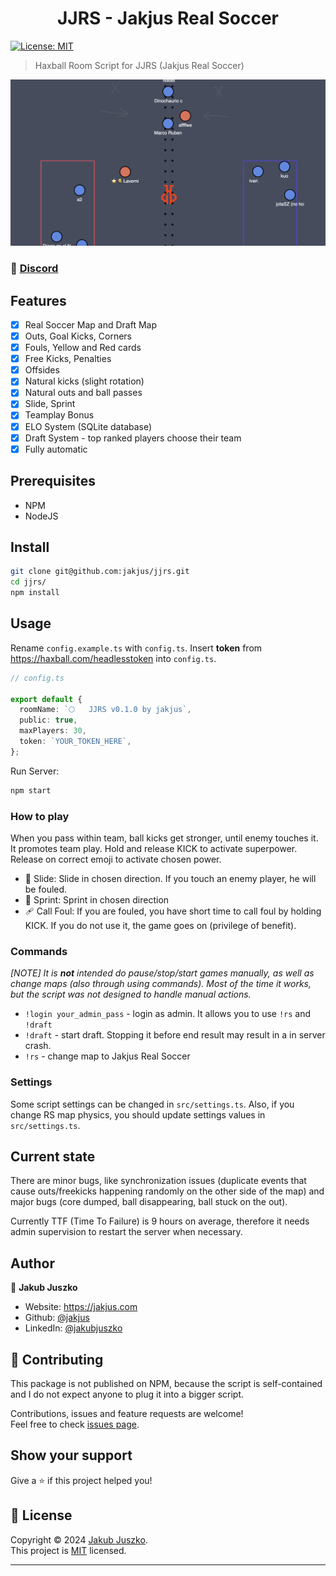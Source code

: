 <h1 align="center">JJRS - Jakjus Real Soccer</h1>
<p>
  <a href="https://github.com/jakjus/hax-climb/blob/master/LICENSE" target="_blank">
    <img alt="License: MIT" src="https://img.shields.io/github/license/jakjus/hax-climb" />
  </a>
</p>

> Haxball Room Script for JJRS (Jakjus Real Soccer)

![Draft System Preview](./preview.png)

### 🚀 [Discord](https://discord.gg/Frg8Cr8UQb)

## Features

- [x] Real Soccer Map and Draft Map
- [x] Outs, Goal Kicks, Corners
- [x] Fouls, Yellow and Red cards
- [x] Free Kicks, Penalties
- [x] Offsides
- [x] Natural kicks (slight rotation)
- [x] Natural outs and ball passes
- [x] Slide, Sprint
- [x] Teamplay Bonus
- [x] ELO System (SQLite database)
- [x] Draft System - top ranked players choose their team
- [x] Fully automatic

## Prerequisites

- NPM
- NodeJS

## Install

```sh
git clone git@github.com:jakjus/jjrs.git
cd jjrs/
npm install
```

## Usage

Rename `config.example.ts` with `config.ts`. Insert **token** from https://haxball.com/headlesstoken into `config.ts`.

```ts
// config.ts

export default {
  roomName: `🌕   JJRS v0.1.0 by jakjus`,
  public: true,
  maxPlayers: 30,
  token: `YOUR_TOKEN_HERE`,
};
```

Run Server:

```sh
npm start
```

### How to play

When you pass within team, ball kicks get stronger, until enemy touches it. It promotes team play.
Hold and release KICK to activate superpower. Release on correct emoji to activate chosen power.

- 👟 Slide: Slide in chosen direction. If you touch an enemy player, he will be fouled.
- 💨 Sprint: Sprint in chosen direction
- 🩹 Call Foul: If you are fouled, you have short time to call foul by
  holding KICK. If you do not use it, the game goes on (privilege of
  benefit).

### Commands

_[NOTE] It is **not** intended do pause/stop/start games manually, as well as change
maps (also through using commands). Most of the time it works, but the script was not
designed to handle manual actions._

- `!login your_admin_pass` - login as admin. It allows you to use `!rs` and
  `!draft`
- `!draft` - start draft. Stopping it before end result may result in a
  in server crash.
- `!rs` - change map to Jakjus Real Soccer

### Settings

Some script settings can be changed in `src/settings.ts`. Also, if you
change RS map physics, you should update settings values in
`src/settings.ts`.

## Current state

There are minor bugs, like synchronization issues (duplicate events that
cause outs/freekicks happening randomly on the other side of the map) and
major bugs (core dumped, ball disappearing, ball stuck on the out).

Currently TTF (Time To Failure) is 9 hours on average, therefore it needs admin
supervision to restart the server when necessary.

## Author

👤 **Jakub Juszko**

- Website: https://jakjus.com
- Github: [@jakjus](https://github.com/jakjus)
- LinkedIn: [@jakubjuszko](https://linkedin.com/in/jakubjuszko)

## 🤝 Contributing

This package is not published on NPM, because the script is self-contained and I do not expect anyone to
plug it into a bigger script.

Contributions, issues and feature requests are welcome!<br />Feel free to check [issues page](https://github.com/jakjus/hax-climb/issues).

## Show your support

Give a ⭐️ if this project helped you!

## 📝 License

Copyright © 2024 [Jakub Juszko](https://github.com/jakjus).<br />
This project is [MIT](https://github.com/jakjus/hax-climb/blob/master/LICENSE) licensed.

---
